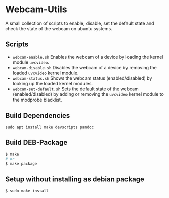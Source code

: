 # Webcam-Utils

A small collection of scripts to enable, disable, set the default state and check the state of the webcam on ubuntu systems.

## Scripts

* `webcam-enable.sh`
    Enables the webcam of a device by loading the kernel module `uvcvideo`. 
* `webcam-disable.sh` 
    Disables the webcam of a device by removing the loaded `uvcvideo` kernel module.
* `webcam-status.sh` 
    Shows the webcam status (enabled/disabled) by looking up the loaded kernel modules. 
* `webcam-set-default.sh`
    Sets the default state of the webcam (enabled/disabled) by adding or removing the `uvcvideo` kernel module to the modprobe blacklist.

## Build Dependencies

```
sudo apt install make devscripts pandoc
```

## Build DEB-Package

```bash
$ make 
# or
$ make package
```

## Setup without installing as debian package
```bash
$ sudo make install
```